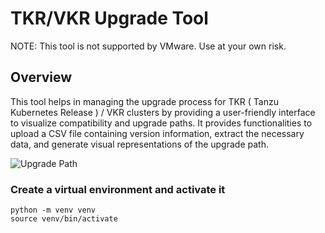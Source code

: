 # TKR/VKR Upgrade Tool 

NOTE: This tool is not supported by VMware. Use at your own risk.
## Overview

This tool helps in managing the upgrade process for TKR ( Tanzu Kubernetes Release ) / VKR clusters by providing a user-friendly interface to visualize compatibility and upgrade paths. It provides functionalities to upload a CSV file containing version information, extract the necessary data, and generate visual representations of the upgrade path.


![Upgrade Path](upgrade_path.png)



### Create a virtual environment and activate it
```
python -m venv venv
source venv/bin/activate
```
